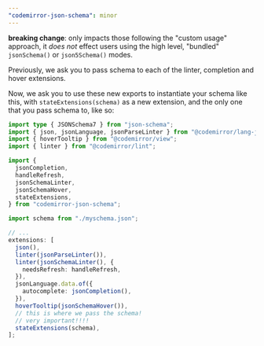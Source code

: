 ```yaml
---
"codemirror-json-schema": minor
---
```


**breaking change**: only impacts those following the "custom usage" approach, it _does not_ effect users using the high level, "bundled" `jsonSchema()` or `json5Schema()` modes.

Previously, we ask you to pass schema to each of the linter, completion and hover extensions.

Now, we ask you to use these new exports to instantiate your schema like this, with `stateExtensions(schema)` as a new extension, and the only one that you pass schema to, like so:

```ts
import type { JSONSchema7 } from "json-schema";
import { json, jsonLanguage, jsonParseLinter } from "@codemirror/lang-json";
import { hoverTooltip } from "@codemirror/view";
import { linter } from "@codemirror/lint";

import {
  jsonCompletion,
  handleRefresh,
  jsonSchemaLinter,
  jsonSchemaHover,
  stateExtensions,
} from "codemirror-json-schema";

import schema from "./myschema.json";

// ...
extensions: [
  json(),
  linter(jsonParseLinter()),
  linter(jsonSchemaLinter(), {
    needsRefresh: handleRefresh,
  }),
  jsonLanguage.data.of({
    autocomplete: jsonCompletion(),
  }),
  hoverTooltip(jsonSchemaHover()),
  // this is where we pass the schema!
  // very important!!!!
  stateExtensions(schema),
];
```
